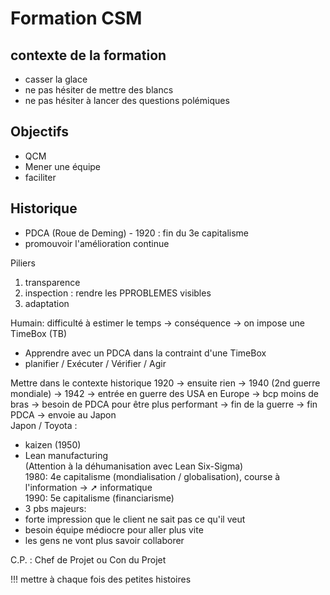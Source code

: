 # Formation CSM

## contexte de la formation
- casser la glace
- ne pas hésiter de mettre des blancs
- ne pas hésiter à lancer des questions polémiques

## Objectifs
- QCM
- Mener une équipe
- faciliter

## Historique
- PDCA (Roue de Deming) - 1920 : fin du 3e capitalisme
 - promouvoir l'amélioration continue
 
Piliers
1. transparence
2. inspection : rendre les PPROBLEMES visibles
3. adaptation

Humain: difficulté à estimer le temps -> conséquence -> on impose une TimeBox (TB)
- Apprendre avec un PDCA dans la contraint d'une TimeBox
 - planifier / Exécuter / Vérifier / Agir

Mettre dans le contexte historique
1920 -> ensuite rien -> 1940 (2nd guerre mondiale) -> 1942 -> entrée en guerre des USA en Europe -> bcp moins de bras -> besoin de PDCA pour être plus performant -> fin de la guerre -> fin PDCA -> envoie au Japon     
Japon / Toyota :     
 - kaizen (1950)    
 - Lean manufacturing    
(Attention à la déhumanisation avec Lean Six-Sigma)    
1980: 4e capitalisme (mondialisation / globalisation), course à l'information -> ➚ informatique   
1990: 5e capitalisme (financiarisme)   
- 3 pbs majeurs: 
 - forte impression que le client ne sait pas ce qu'il veut
 - besoin équipe médiocre pour aller plus vite
 - les gens ne vont plus savoir collaborer

C.P. : Chef de Projet ou Con du Projet

!!! mettre à chaque fois des petites histoires
